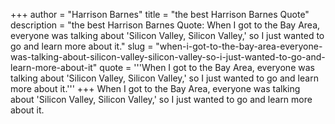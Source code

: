 +++
author = "Harrison Barnes"
title = "the best Harrison Barnes Quote"
description = "the best Harrison Barnes Quote: When I got to the Bay Area, everyone was talking about 'Silicon Valley, Silicon Valley,' so I just wanted to go and learn more about it."
slug = "when-i-got-to-the-bay-area-everyone-was-talking-about-silicon-valley-silicon-valley-so-i-just-wanted-to-go-and-learn-more-about-it"
quote = '''When I got to the Bay Area, everyone was talking about 'Silicon Valley, Silicon Valley,' so I just wanted to go and learn more about it.'''
+++
When I got to the Bay Area, everyone was talking about 'Silicon Valley, Silicon Valley,' so I just wanted to go and learn more about it.
